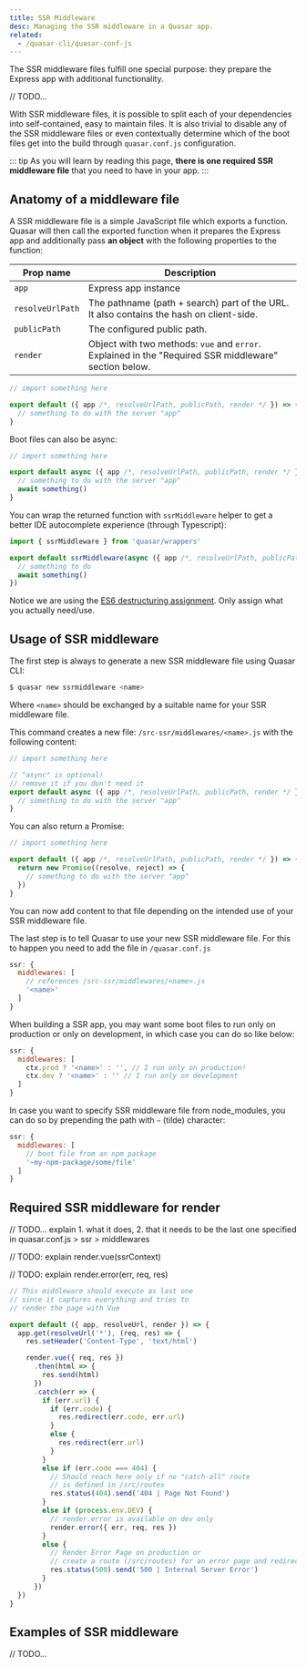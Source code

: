 ```yaml
---
title: SSR Middleware
desc: Managing the SSR middleware in a Quasar app.
related:
  - /quasar-cli/quasar-conf-js
---
```


The SSR middleware files fulfill one special purpose: they prepare the Express app with additional functionality.

// TODO...

With SSR middleware files, it is possible to split each of your dependencies into self-contained, easy to maintain files. It is also trivial to disable any of the SSR middleware files or even contextually determine which of the boot files get into the build through `quasar.conf.js` configuration.

::: tip
As you will learn by reading this page, **there is one required SSR middleware file** that you need to have in your app.
:::

## Anatomy of a middleware file

A SSR middleware file is a simple JavaScript file which exports a function. Quasar will then call the exported function when it prepares the Express app and additionally pass **an object** with the following properties to the function:

| Prop name | Description |
| --- | --- |
| `app` | Express app instance |
| `resolveUrlPath` | The pathname (path + search) part of the URL. It also contains the hash on client-side. |
| `publicPath` | The configured public path. |
| `render` | Object with two methods: `vue` and `error`. Explained in the "Required SSR middleware" section below. |

```js
// import something here

export default ({ app /*, resolveUrlPath, publicPath, render */ }) => {
  // something to do with the server "app"
}
```

Boot files can also be async:

```js
// import something here

export default async ({ app /*, resolveUrlPath, publicPath, render */ }) => {
  // something to do with the server "app"
  await something()
}
```

You can wrap the returned function with `ssrMiddleware` helper to get a better IDE autocomplete experience (through Typescript):

```js
import { ssrMiddleware } from 'quasar/wrappers'

export default ssrMiddleware(async ({ app /*, resolveUrlPath, publicPath, render */ }) => {
  // something to do
  await something()
})
```

Notice we are using the [ES6 destructuring assignment](https://developer.mozilla.org/en-US/docs/Web/JavaScript/Reference/Operators/Destructuring_assignment). Only assign what you actually need/use.

## Usage of SSR middleware

The first step is always to generate a new SSR middleware file using Quasar CLI:

```bash
$ quasar new ssrmiddleware <name>
```

Where `<name>` should be exchanged by a suitable name for your SSR middleware file.

This command creates a new file: `/src-ssr/middlewares/<name>.js` with the following content:

```js
// import something here

// "async" is optional!
// remove it if you don't need it
export default async ({ app /*, resolveUrlPath, publicPath, render */ }) => {
  // something to do with the server "app"
}
```

You can also return a Promise:

```js
// import something here

export default ({ app /*, resolveUrlPath, publicPath, render */ }) => {
  return new Promise((resolve, reject) => {
    // something to do with the server "app"
  })
}
```

You can now add content to that file depending on the intended use of your SSR middleware file.

The last step is to tell Quasar to use your new SSR middleware file. For this to happen you need to add the file in `/quasar.conf.js`

```js
ssr: {
  middlewares: [
    // references /src-ssr/middlewares/<name>.js
    '<name>'
  ]
}
```

When building a SSR app, you may want some boot files to run only on production or only on development, in which case you can do so like below:

```js
ssr: {
  middlewares: [
    ctx.prod ? '<name>' : '', // I run only on production!
    ctx.dev ? '<name>' : '' // I run only on development
  ]
}
```

In case you want to specify SSR middleware file from node_modules, you can do so by prepending the path with `~` (tilde) character:

```js
ssr: {
  middlewares: [
    // boot file from an npm package
    '~my-npm-package/some/file'
  ]
}
```

## Required SSR middleware for render

// TODO... explain 1. what it does, 2. that it needs to be the last one specified in quasar.conf.js > ssr > middlewares

// TODO: explain render.vue(ssrContext)

// TODO: explain render.error(err, req, res)

```js
// This middleware should execute as last one
// since it captures everything and tries to
// render the page with Vue

export default ({ app, resolveUrl, render }) => {
  app.get(resolveUrl('*'), (req, res) => {
    res.setHeader('Content-Type', 'text/html')

    render.vue({ req, res })
      .then(html => {
        res.send(html)
      })
      .catch(err => {
        if (err.url) {
          if (err.code) {
            res.redirect(err.code, err.url)
          }
          else {
            res.redirect(err.url)
          }
        }
        else if (err.code === 404) {
          // Should reach here only if no "catch-all" route
          // is defined in /src/routes
          res.status(404).send('404 | Page Not Found')
        }
        else if (process.env.DEV) {
          // render.error is available on dev only
          render.error({ err, req, res })
        }
        else {
          // Render Error Page on production or
          // create a route (/src/routes) for an error page and redirect to it
          res.status(500).send('500 | Internal Server Error')
        }
      })
  })
}
```

## Examples of SSR middleware

// TODO...

